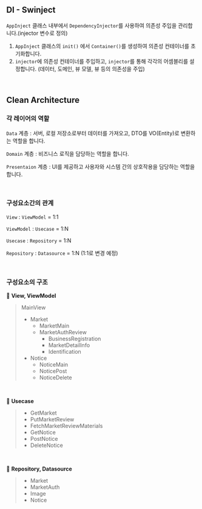 
## DI - Swinject

`AppInject` 클래스 내부에서 `DependencyInjector`를 사용하여 의존성 주입을 관리합니다.(injector 변수로 정의)

1. `AppInject` 클래스의 `init()` 에서 `Container()`를 생성하여 의존성 컨테이너를 초기화합니다.
2.  `injector`에 의존성 컨테이너를 주입하고, `injector`를 통해 각각의 어셈블리를 설정합니다. (데이터, 도메인, 뷰 모델, 뷰 등의 의존성을 주입)

<br>

## Clean Architecture

### 각 레이어의 역할

`Data` 계층 : 서버, 로컬 저장소로부터 데이터를 가져오고, DTO를 VO(Entity)로 변환하는 역할을 합니다.

`Domain` 계층 : 비즈니스 로직을 담당하는 역할을 합니다.

`Presentaion` 계층 : UI를 제공하고 사용자와 시스템 간의 상호작용을 담당하는 역할을 합니다.

<br>

### 구성요소간의 관계

`View` : `ViewModel` =  1:1

`ViewModel` : `Usecase` =  1:N 

`Usecase` : `Repository` =  1:N 

`Repository` : `Datasource` = 1:N (1:1로 변경 예정)

<br>

### 구성요소의 구조

📁 **View, ViewModel**

> MainView
> 
> - Market
>     - MarketMain
>     - MarketAuthReview
>         - BusinessRegistration
>         - MarketDetailInfo
>         - Identification
> - Notice
>     - NoticeMain
>     - NoticePost
>     - NoticeDelete
      
<br>

📁 **Usecase**

> - GetMarket
> - PutMarketReview
> - FetchMarketReviewMaterials
> - GetNotice
> - PostNotice
> - DeleteNotice

<br>

📁 **Repository, Datasource**

> - Market
> - MarketAuth
> - Image
> - Notice

